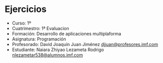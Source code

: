 # Ejercicios
- Curso: 1º
- Cuatrimestro: 1ª Evaluacion 
- Formación: Desarrollo de aplicaciones multiplaforma
- Asignatura: Programación
- Profesorado: David Joaquín Juan Jiménez <djjuan@profesores.imf.com>
- Estudiante: Naiara Zhiyao Lezameta Rodrigo <nlezametar538@alumnos.imf.com>